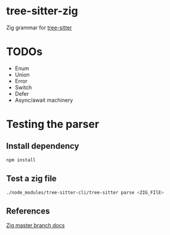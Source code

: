 # tree-sitter-zig

Zig grammar for [tree-sitter](https://github.com/tree-sitter/tree-sitter)

# TODOs
 * Enum
 * Union
 * Error
 * Switch
 * Defer
 * Async/await machinery

# Testing the parser
## Install dependency
```sh
npm install
```

## Test a zig file
```sh
./node_modules/tree-sitter-cli/tree-sitter parse <ZIG_FIlE>
```

## References
[Zig master branch docs](https://ziglang.org/documentation/master/)
